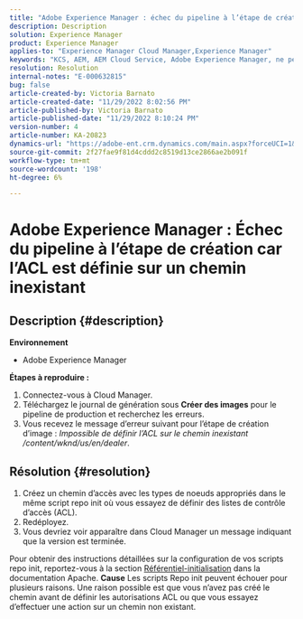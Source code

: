 ```yaml
---
title: "Adobe Experience Manager : échec du pipeline à l’étape de création, car l’ACL est définie sur un chemin inexistant."
description: Description
solution: Experience Manager
product: Experience Manager
applies-to: "Experience Manager Cloud Manager,Experience Manager"
keywords: "KCS, AEM, AEM Cloud Service, Adobe Experience Manager, ne peuvent pas définir l’acl sur un chemin inexistant"
resolution: Resolution
internal-notes: "E-000632815"
bug: false
article-created-by: Victoria Barnato
article-created-date: "11/29/2022 8:02:56 PM"
article-published-by: Victoria Barnato
article-published-date: "11/29/2022 8:10:24 PM"
version-number: 4
article-number: KA-20823
dynamics-url: "https://adobe-ent.crm.dynamics.com/main.aspx?forceUCI=1&pagetype=entityrecord&etn=knowledgearticle&id=b3697ccb-2070-ed11-9561-6045bd006a22"
source-git-commit: 2f27fae9f81d4cddd2c8519d13ce2866ae2b091f
workflow-type: tm+mt
source-wordcount: '198'
ht-degree: 6%

---
```


# Adobe Experience Manager : Échec du pipeline à l’étape de création car l’ACL est définie sur un chemin inexistant

## Description {#description}

<b>Environnement</b>
- Adobe Experience Manager

<b>Étapes à reproduire :</b>
1. Connectez-vous à Cloud Manager.
2. Téléchargez le journal de génération sous <b>Créer des images</b> pour le pipeline de production et recherchez les erreurs.
3. Vous recevez le message d’erreur suivant pour l’étape de création d’image : *Impossible de définir l’ACL sur le chemin inexistant /content/wknd/us/en/dealer*.



## Résolution {#resolution}


1. Créez un chemin d’accès avec les types de noeuds appropriés dans le même script repo init où vous essayez de définir des listes de contrôle d’accès (ACL).
2. Redéployez.
3. Vous devriez voir apparaître dans Cloud Manager un message indiquant que la version est terminée.


Pour obtenir des instructions détaillées sur la configuration de vos scripts repo init, reportez-vous à la section [Référentiel-initialisation](https://sling.apache.org/documentation/bundles/repository-initialization.html) dans la documentation Apache.
<b>Cause</b>
Les scripts Repo init peuvent échouer pour plusieurs raisons. Une raison possible est que vous n’avez pas créé le chemin avant de définir les autorisations ACL ou que vous essayez d’effectuer une action sur un chemin non existant.
